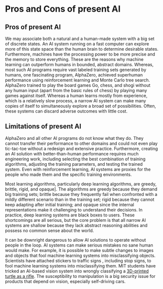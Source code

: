 # Pros and Cons of present AI

## Pros of present AI

We may associate both a natural and a human-made system with a big set of discrete states. An AI system running on a fast computer can explore more of this state space than the human brain to determine desirable states. Furthermore, machines have the processing power to be more precise and the memory to store everything. These are the reasons why machine learning can outperform humans in bounded, abstract domains. Whereas, most such AI programs require vast labeled training sets generated by humans, one fascinating program, AlphaZero, achieved superhuman performance using reinforcement learning and Monte Carlo tree search. AlphaZero trained to play the board games Go, chess, and shogi without any human input (apart from the basic rules of chess) by playing many games against itself. Whereas a human learns mostly from experience, which is a relatively slow process, a narrow AI system can make many copies of itself to simultaneously explore a broad set of possibilities. Often, these systems can discard adverse outcomes with little cost.

## Limitations of present AI

AlphaZero and all other AI programs do not know what they do. They cannot transfer their performance to other domains and could not even play tic-tac-toe without a redesign and extensive practice. Furthermore, creating an AI solution with better-than-human performance requires much engineering work, including selecting the best combination of training algorithms, adjusting the training parameters, and testing the trained system. Even with reinforcement learning, AI systems are proxies for the people who made them and the specific training environments.

Most learning algorithms, particularly deep learning algorithms, are greedy, brittle, rigid, and opaque]. The algorithms are greedy because they demand big training sets; brittle because they frequently fail when confronted with a mildly different scenario than in the training set; rigid because they cannot keep adapting after initial training; and opaque since the internal representations make it challenging to understand their decisions. In practice, deep learning systems are black boxes to users. These shortcomings are all serious, but the core problem is that all narrow AI systems are shallow because they lack abstract reasoning abilities and possess no common sense about the world.

It can be downright dangerous to allow AI solutions to operate without people in the loop. AI systems can make serious mistakes no sane human would make. For example, it is possible to make subtle changes to images and objects that fool machine learning systems into misclassifying objects. Scientists have attached stickers to traffic signs , including stop signs, to fool machine learning systems into misclassifying them. MIT students have tricked an AI-based vision system into wrongly classifying a [3D-printed turtle as a rifle](https://arxiv.org/abs/1707.07397). The susceptibility to manipulation is a big security issue for products that depend on vision, especially self-driving cars.
